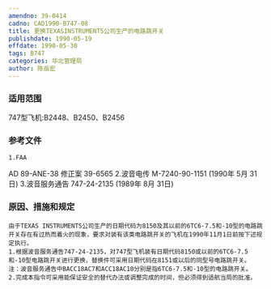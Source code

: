 ```yaml
---
amendno: 39-0414
cadno: CAD1990-B747-08
title: 更换TEXASINSTRUMENTS公司生产的电路跳开关
publishdate: 1990-05-19
effdate: 1990-05-30
tags: B747
categories: 华北管理局
author: 陈岳宏
---
```


### 适用范围 
747型飞机:B2448、B2450、B2456

### 参考文件
    1.FAA 
AD 89-ANE-38 修正案 39-6565
    2.波音电传 M-7240-90-1151 (1990年 5月 31日) 
    3.波音服务通告 747-24-2135 (1989年 8月 31日) 


### 原因、措施和规定 
    由于TEXAS INSTRUMENTS公司生产的日期代码为8150及其以前的6TC6-7.5和-10型的电路跳开关存在有过热而着火的现象，要求对装有该类电路跳开关的飞机在1990年11月1日前按下述规定执行。 
    1.根据波音服务通告747-24-2135，对747型飞机装有日期代码8150或以前的6TC6-7.5和-10型电路跳开关进行更换，替换件可采用日期代码在8151或以后的同型号电路跳开关。 
    注：波音服务通告中BACC18AC7和ACC18AC10分别是指6TC6-7.5和-10型的电路跳开关。 
    2.完成本指令可采用能保证安全的替代办法或调整完成的时间，但必须得到适航当局的批准。

  
